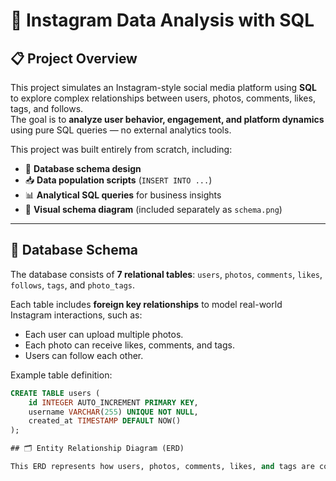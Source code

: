 # 🧠 Instagram Data Analysis with SQL

## 📋 Project Overview  

This project simulates an Instagram-style social media platform using **SQL** to explore complex relationships between users, photos, comments, likes, tags, and follows.  
The goal is to **analyze user behavior, engagement, and platform dynamics** using pure SQL queries — no external analytics tools.

This project was built entirely from scratch, including:

- 🧱 **Database schema design**
- 📥 **Data population scripts** (`INSERT INTO ...`)
- 📊 **Analytical SQL queries** for business insights
- 🧩 **Visual schema diagram** (included separately as `schema.png`)

---

## 🌿 Database Schema  

The database consists of **7 relational tables**: `users`, `photos`, `comments`, `likes`, `follows`, `tags`, and `photo_tags`.

Each table includes **foreign key relationships** to model real-world Instagram interactions, such as:

- Each user can upload multiple photos.  
- Each photo can receive likes, comments, and tags.  
- Users can follow each other.  

Example table definition:

```sql
CREATE TABLE users (
    id INTEGER AUTO_INCREMENT PRIMARY KEY,
    username VARCHAR(255) UNIQUE NOT NULL,
    created_at TIMESTAMP DEFAULT NOW()
);

## 🗂️ Entity Relationship Diagram (ERD)

This ERD represents how users, photos, comments, likes, and tags are connected in the database.
